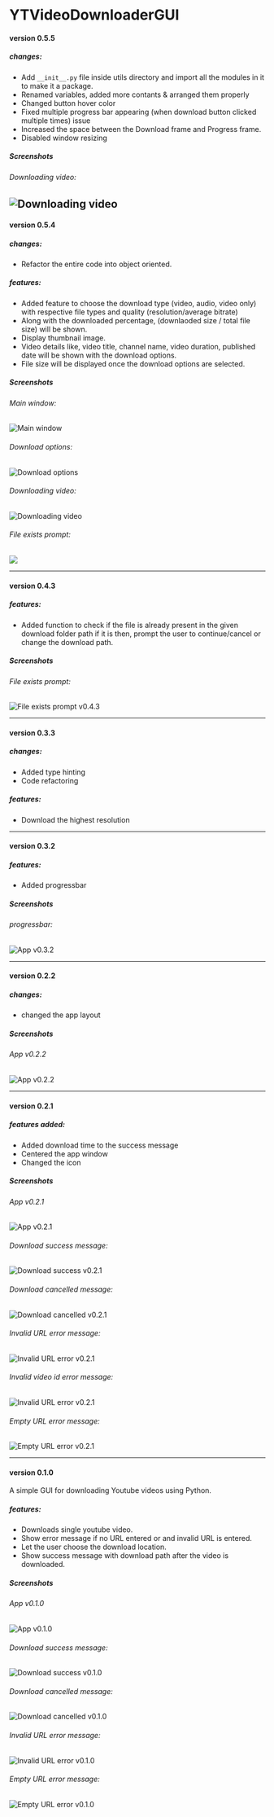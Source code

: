 # **YTVideoDownloaderGUI**

#### **version 0.5.5**

##### changes:

* Add `__init__.py` file inside utils directory and import all the modules in it to make it a package.
* Renamed variables, added more contants & arranged them properly
* Changed button hover color
* Fixed multiple progress bar appearing (when download button clicked multiple times) issue
* Increased the space between the Download frame and Progress frame.
* Disabled window resizing

##### Screenshots

###### Downloading video:

![Downloading video](images/screenshots/v0.5.5/downloading_video_v0.5.5.png)
---

#### **version 0.5.4**

##### changes:

* Refactor the entire code into object oriented.

##### features:

* Added feature to choose the download type (video, audio, video only) with respective file types and quality (resolution/average bitrate)
* Along with the downloaded percentage, (downlaoded size / total file size) will be shown.
* Display thumbnail image.
* Video details like, video title, channel name, video duration, published date will be shown with the download options.
* File size will be displayed once the download options are selected.

##### Screenshots

###### Main window:

![Main window](images/screenshots/v0.5.4/main_window_v0.5.4.png)

###### Download options:

![Download options](images/screenshots/v0.5.4/download_options_v0.5.4.png)

###### Downloading video:

![Downloading video](images/screenshots/v0.5.4/downloading_video_v0.5.4.png)

###### File exists prompt:

![](images/screenshots/v0.4.3/file_exists_prompt_v0.4.3.png)

---

#### **version 0.4.3**

##### features:

* Added function to check if the file is already present in the given download folder path if it is then, prompt the user to continue/cancel or change the download path.

##### Screenshots

###### File exists prompt:

![File exists prompt v0.4.3](images/screenshots/v0.4.3/file_exists_prompt_v0.4.3.png)

---

#### **version 0.3.3**

##### changes:

* Added type hinting
* Code refactoring

##### features:

* Download the highest resolution

---

#### **version 0.3.2**

##### features:

* Added progressbar

##### Screenshots

###### progressbar:

![App v0.3.2](images/screenshots/v0.3.2/progressbar_v0.3.2.png)

---

#### **version 0.2.2**

##### changes:

* changed the app layout

##### Screenshots

###### App v0.2.2

![App v0.2.2](images/screenshots/v0.2.2/App_v0.2.2.png)

---

#### **version 0.2.1**

##### features added:

* Added download time to the success message
* Centered the app window
* Changed the icon

##### Screenshots

###### App v0.2.1

![App v0.2.1](images/screenshots/v0.2.1/App_v0.2.1.png)

###### Download success message:

![Download success v0.2.1](images/screenshots/v0.2.1/download_success_v0.2.1.png)

###### Download cancelled message:

![Download cancelled v0.2.1](images/screenshots/v0.2.1/download_cancelled_v0.2.1.png)

###### Invalid URL error message:

![Invalid URL error v0.2.1](images/screenshots/v0.2.1/invalid_url_error_v0.2.1.png)

###### Invalid video id error message:

![Invalid URL error v0.2.1](images/screenshots/v0.2.1/invalid_video_id_error_v0.2.1.png)

###### Empty URL error message:

![Empty URL error v0.2.1](images/screenshots/v0.2.1/empty_url_error_v0.2.1.png)

---

#### version 0.1.0

A simple GUI for downloading Youtube videos using Python.

##### features:

* Downloads single youtube video.
* Show error message if no URL entered or and invalid URL is entered.
* Let the user choose the download location.
* Show success message with download path after the video is downloaded.

##### Screenshots

###### App v0.1.0

![App v0.1.0](./images/screenshots/v0.1.0/App_v0.1.0.png)

###### Download success message:

![Download success v0.1.0](./images/screenshots/v0.1.0/download_success_v0.1.0.png)

###### Download cancelled message:

![Download cancelled v0.1.0](./images/screenshots/v0.1.0/download_cancelled_v0.1.0.png)

###### Invalid URL error message:

![Invalid URL error v0.1.0](./images/screenshots/v0.1.0/invalid_url_error_v0.1.0.png)

###### Empty URL error message:

![Empty URL error v0.1.0](./images/screenshots/v0.1.0/empty_url_error_v0.1.0.png)
